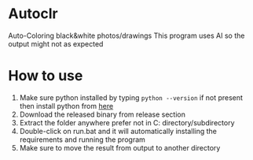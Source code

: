 # Autoclr
Auto-Coloring black&amp;white photos/drawings
This program uses AI so the output might not as expected

# How to use
1. Make sure python installed by typing ```python --version``` if not present then install python from [here](https://www.python.org/downloads/)
2. Download the released binary from release section
3. Extract the folder anywhere prefer not in C: directory/subdirectory
4. Double-click on run.bat and it will automatically installing the requirements and running the program
5. Make sure to move the result from output to another directory
